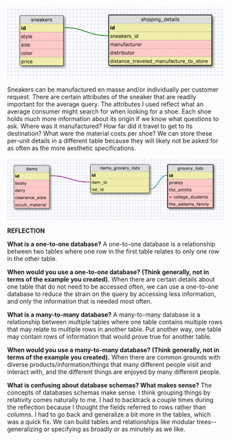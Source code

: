 ![one_to_one](imgs/one-to-one.png)

Sneakers can be manufactured en masse and/or individually per customer request. There are certain attributes of the sneaker that are readily important for the average query. The attributes I used reflect what an average consumer might search for when looking for a shoe. Each shoe holds much more information about its origin if we know what questions to ask. Where was it manufactured? How far did it travel to get to its destination? What were the material costs per shoe? We can store these per-unit details in a different table because they will likely not be asked for as often as the more aesthetic specifications.

![many_to_many](imgs/many-to-many.png)

**REFLECTION**

**What is a one-to-one database?**
  A one-to-one database is a relationship between two tables where one row in the first table relates to only one row in the other table.

**When would you use a one-to-one database? (Think generally, not in terms of the example you created).**
  When there are certain details about one table that do not need to be accessed often, we can use a one-to-one database to reduce the strain on the query by accessing less information, and only the information that is needed most often.

**What is a many-to-many database?**
  A many-to-many database is a relationship between multiple tables where one table contains multiple rows that may relate to multiple rows in another table. Put another way, one table may contain rows of information that would prove true for another table.

**When would you use a many-to-many database? (Think generally, not in terms of the example you created).**
  When there are common grounds with diverse products/information/things that many different people visit and interact with, and the different things are enjoyed by many different people.

**What is confusing about database schemas? What makes sense?**
  The concepts of databases schemas make sense. I think grouping things by relativity comes naturally to me. I had to backtrack a couple times during the reflection because I thought the fields referred to rows rather than columns. I had to go back and generalize a bit more in the tables, which was a quick fix. We can build tables and relationships like modular trees--generalizing or specifying as broadly or as minutely as we like.